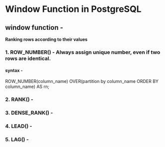 # Window Function in PostgreSQL

## window function - 

**Ranking rows according to their values**

### 1. ROW_NUMBER() - Always assign unique number, even if two rows are identical.

#### syntax - 

ROW_NUMBER(column_name) OVER(partition by column_name ORDER BY column_name) AS rn;

### 2. RANK() - 



### 3. DENSE_RANK() - 



### 4. LEAD() - 



### 5. LAG() - 
